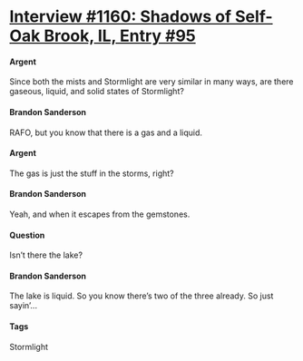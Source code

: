 # [Interview #1160: Shadows of Self-Oak Brook, IL, Entry #95](https://www.theoryland.com/intvmain.php?i=1160#95)

#### Argent

Since both the mists and Stormlight are very similar in many ways, are there gaseous, liquid, and solid states of Stormlight?

#### Brandon Sanderson

RAFO, but you know that there is a gas and a liquid.

#### Argent

The gas is just the stuff in the storms, right?

#### Brandon Sanderson

Yeah, and when it escapes from the gemstones.

#### Question

Isn’t there the lake?

#### Brandon Sanderson

The lake is liquid. So you know there’s two of the three already. So just sayin’...

#### Tags

Stormlight

